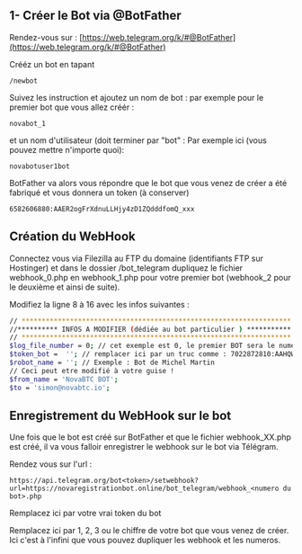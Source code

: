 ## 1- Créer le Bot via @BotFather

Rendez-vous sur : 
[https://web.telegram.org/k/#@BotFather](https://web.telegram.org/k/#@BotFather)

Crééz un bot en tapant
 ```
/newbot
```
Suivez les instruction et ajoutez un nom de bot : par exemple pour le premier bot que vous allez créér :
 ```
novabot_1
 ```
et un nom d'utilisateur (doit terminer par "bot" : Par exemple ici (vous pouvez mettre n'importe quoi):
 ```
novabotuser1bot
 ```
BotFather va alors vous répondre que le bot que vous venez de créer a été fabriqué et vous donnera un token  (à conserver)
```
6582606880:AAER2ogFrXdnuLLHjy4zD1ZQdddfomQ_xxx
```


## Création du WebHook

Connectez vous via Filezilla au FTP du domaine (identifiants FTP sur Hostinger) et dans le dossier /bot_telegram
dupliquez le fichier webhook_0.php en webhook_1.php pour votre premier bot (webhook_2 pour le deuxième et ainsi de suite).

Modifiez la ligne 8 à 16 avec les infos suivantes :
```bash
// ******************************************************************* //
//********** INFOS A MODIFIER (dédiée au bot particulier ) *********** //
// ******************************************************************* //
$log_file_number = 0; // cet exemple est 0, le premier BOT sera le numero 1
$token_bot =  ''; // remplacer ici par un truc comme : 7022872810:AAHQWOgMf0JJigxbaiH_XdJ-Zj0-xxxxxxxxx
$robot_name = ''; // Exemple : Bot de Michel Martin
// Ceci peut etre modifié à votre guise !
$from_name = 'NovaBTC BOT';
$to = 'simon@novabtc.io';
```

## Enregistrement du WebHook sur le bot 
Une fois que le bot est créé sur BotFather et que le fichier webhook_XX.php est créé, il va vous falloir enregistrer le webhook sur le bot via Télégram.

Rendez vous sur l'url :


```
https://api.telegram.org/bot<token>/setwebhook?url=https://novaregistrationbot.online/bot_telegram/webhook_<numero du bot>.php
```
Remplacez ici <token> par votre vrai token du bot

Remplacez ici <numero du bot> par 1, 2, 3 ou le chiffre de votre bot que vous venez de créer. Ici c'est à l'infini que vous pouvez dupliquer les webhook et les numeros.


